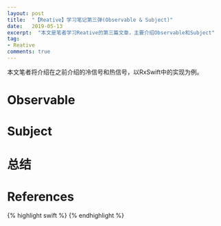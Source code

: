 ```yaml
---
layout: post
title:  "【Reative】学习笔记第三弹(Observable & Subject)"
date:   2019-05-13
excerpt:  "本文是笔者学习Reative的第三篇文章，主要介绍Observable和Subject"
tag:
- Reative
comments: true
---
```


本文笔者将介绍在之前介绍的冷信号和热信号，以RxSwift中的实现为例。

# Observable

# Subject

# 总结

# References

{% highlight swift %}
{% endhighlight %}